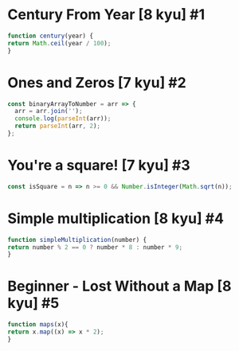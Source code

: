 # Century From Year [8 kyu] #1

```js
function century(year) {
return Math.ceil(year / 100);
}
```

# Ones and Zeros [7 kyu] #2

```js
const binaryArrayToNumber = arr => {
  arr = arr.join('');
  console.log(parseInt(arr));
  return parseInt(arr, 2);
};

```

# You're a square! [7 kyu] #3

```js
const isSquare = n => n >= 0 && Number.isInteger(Math.sqrt(n));
```

# Simple multiplication [8 kyu] #4

```js
function simpleMultiplication(number) {
return number % 2 == 0 ? number * 8 : number * 9;
}

```

# Beginner - Lost Without a Map [8 kyu] #5

```js
function maps(x){
return x.map((x) => x * 2);
}

```

